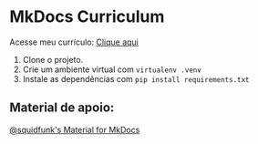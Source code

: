 # MkDocs Curriculum
Acesse meu currículo: [Clique aqui](https://rafaelleone.github.io/MkDocs_Curriculum/)

1. Clone o projeto.
2. Crie um ambiente virtual com `virtualenv .venv`
3. Instale as dependências com `pip install requirements.txt`

## Material de apoio:
[@squidfunk's Material for MkDocs](https://squidfunk.github.io/mkdocs-material/publishing-your-site/)
